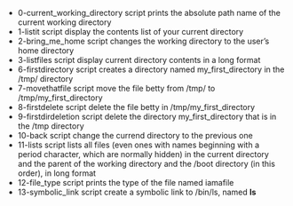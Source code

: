 - 0-current_working_directory script prints the absolute path name of the current working directory
- 1-listit script display the contents list of your current directory
- 2-bring_me_home script changes the working directory to the user’s home directory
- 3-listfiles script display current directory contents in a long format  
- 6-firstdirectory script creates a directory named my_first_directory in the /tmp/ directory
- 7-movethatfile script move the file betty from /tmp/ to /tmp/my_first_directory
- 8-firstdelete script delete the file betty in /tmp/my_first_directory 
- 9-firstdirdeletion script delete the directory my_first_directory that is in the /tmp directory 
- 10-back script change the currend directory to the previous one
- 11-lists script lists all files (even ones with names beginning with a period character, which are normally hidden) in the current directory and the parent of the working directory and the /boot directory (in this order), in long format
- 12-file_type script prints the type of the file named iamafile
- 13-symbolic_link script create a symbolic link to /bin/ls, named __ls__
